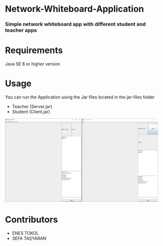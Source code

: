 # Network-Whiteboard-Application
### Simple network whiteboard app with different student and teacher apps


# Requirements
Java SE 8 or higher version

# Usage
You can run the Application using the Jar files located in the jar-files folder

* Teacher (Server.jar)
* Student (Client.jar)

![jar](https://github.com/enestokol/Network-Whiteboard-Application/blob/master/WhiteBoard.PNG "Jar files")


# Contributors
- ENES TOKOL
- SEFA TAŞYARAN

